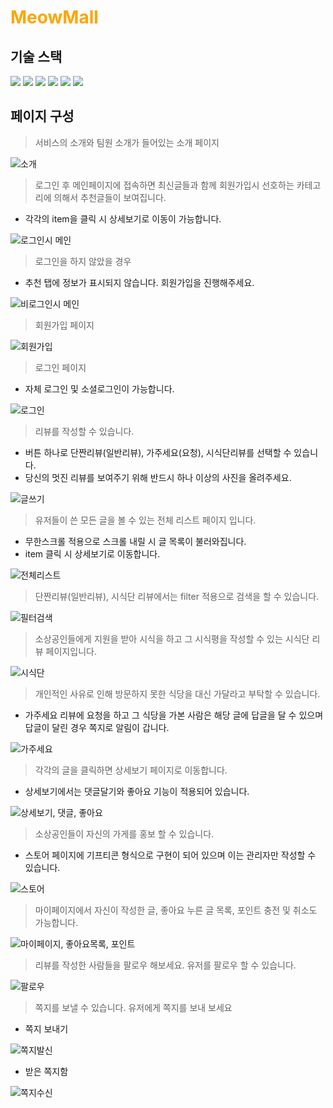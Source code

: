 # <span style="color:orange">MeowMall</span>

## 기술 스택

<img src="https://img.shields.io/badge/html5-E34F26?style=for-the-badge&logo=html5&logoColor=white"> <img src="https://img.shields.io/badge/css-1572B6?style=for-the-badge&logo=css3&logoColor=white">
<img src="https://img.shields.io/badge/javascript-F7DF1E?style=for-the-badge&logo=javascript&logoColor=black">
<img src="https://img.shields.io/badge/vue.js-4FC08D?style=for-the-badge&logo=vue.js&logoColor=white">
<img src="https://img.shields.io/badge/node.js-339933?style=for-the-badge&logo=Node.js&logoColor=white">
<img src="https://img.shields.io/badge/mysql-4479A1?style=for-the-badge&logo=mysql&logoColor=white">

## 페이지 구성

> 서비스의 소개와 팀원 소개가 들어있는 소개 페이지

![소개](https://github.com/LeeHanJun00/MeowMall/issues/1#issue-1868802115)

> 로그인 후 메인페이지에 접속하면 최신글들과 함께 회원가입시 선호하는 카테고리에 의해서 추천글들이 보여집니다.
- 각각의 item을 클릭 시 상세보기로 이동이 가능합니다.

![로그인시 메인](https://user-images.githubusercontent.com/89783182/172988593-b6e1a839-c119-4c43-a32e-f41c4e6cb036.gif)

> 로그인을 하지 않았을 경우
- 추천 탭에 정보가 표시되지 않습니다. 회원가입을 진행해주세요.

![비로그인시 메인](https://user-images.githubusercontent.com/89783182/172988614-ccd699ae-f553-4aa8-bf93-af44f1ff2bb3.gif)

> 회원가입 페이지

![회원가입](https://user-images.githubusercontent.com/89783182/172988663-adfbcc95-a1b6-4625-b827-567ba17f174a.gif)

> 로그인 페이지
- 자체 로그인 및 소셜로그인이 가능합니다.

![로그인](https://user-images.githubusercontent.com/89783182/172988673-5a79df39-7f10-4ae7-a3cc-363b3ae240e3.gif)

> 리뷰를 작성할 수 있습니다.
- 버튼 하나로 단짠리뷰(일반리뷰), 가주세요(요청), 시식단리뷰를 선택할 수 있습니다.
- 당신의 멋진 리뷰를 보여주기 위해 반드시 하나 이상의 사진을 올려주세요.

![글쓰기](https://user-images.githubusercontent.com/89783182/172997387-9ead8607-f300-45c2-acde-b2466f046a5c.gif)

> 유저들이 쓴 모든 글을 볼 수 있는 전체 리스트 페이지 입니다.
- 무한스크롤 적용으로 스크롤 내릴 시 글 목록이 불러와집니다. <br>
- item 클릭 시 상세보기로 이동합니다. <br>

![전체리스트](https://user-images.githubusercontent.com/89783182/172989092-18d6f821-0096-4f76-beb3-f3554c362710.gif)

> 단짠리뷰(일반리뷰), 시식단 리뷰에서는 filter 적용으로 검색을 할 수 있습니다.

![필터검색](https://user-images.githubusercontent.com/89783182/172990010-6b5ee217-2a33-4883-a01e-1f8cb1d0b487.gif)

> 소상공인들에게 지원을 받아 시식을 하고 그 시식평을 작성할 수 있는 시식단 리뷰 페이지입니다.

![시식단](https://user-images.githubusercontent.com/89783182/172989942-c0c519d0-6c87-4548-b613-796c0790ef02.gif)

> 개인적인 사유로 인해 방문하지 못한 식당을 대신 가달라고 부탁할 수 있습니다.
- 가주세요 리뷰에 요청을 하고 그 식당을 가본 사람은 해당 글에 답글을 달 수 있으며 답글이 달린 경우 쪽지로 알림이 갑니다.

![가주세요](https://user-images.githubusercontent.com/89783182/172990094-86cf4a21-7f21-401b-8d50-ab3ba38ce4a6.gif)

> 각각의 글을 클릭하면 상세보기 페이지로 이동합니다.
- 상세보기에서는 댓글달기와 좋아요 기능이 적용되어 있습니다.

![상세보기, 댓글, 좋아요](https://user-images.githubusercontent.com/89783182/172990749-3bdaa03c-4b09-4af0-8881-0f3a30556b2c.gif)

> 소상공인들이 자신의 가게를 홍보 할 수 있습니다.
- 스토어 페이지에 기프티콘 형식으로 구현이 되어 있으며 이는 관리자만 작성할 수 있습니다.

![스토어](https://user-images.githubusercontent.com/89783182/172990885-5c7fc3de-7260-4b33-9488-d307e9829e6e.gif)

> 마이페이지에서 자신이 작성한 글, 좋아요 누른 글 목록, 포인트 충전 및 취소도 가능합니다.

![마이페이지, 좋아요목록, 포인트](https://user-images.githubusercontent.com/89783182/172991743-1828c1f0-9cd2-4d4d-87c7-166fd0bf0c1d.gif)

> 리뷰를 작성한 사람들을 팔로우 해보세요. 유저를 팔로우 할 수 있습니다.
 
![팔로우](https://user-images.githubusercontent.com/89783182/172997731-9e82cf58-82c6-462a-b19a-550d2b42a7c5.gif)

> 쪽지를 보낼 수 있습니다. 유저에게 쪽지를 보내 보세요
- 쪽지 보내기

![쪽지발신](https://user-images.githubusercontent.com/89783182/172997952-c1e3ce94-b55c-4c5a-90f0-df83746c4a4a.gif)

- 받은 쪽지함

![쪽지수신](https://user-images.githubusercontent.com/89783182/172997975-a42ca952-2137-4330-b4b7-0df3dbe89315.gif)

